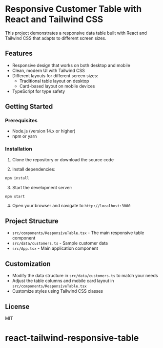 # Responsive Customer Table with React and Tailwind CSS

This project demonstrates a responsive data table built with React and Tailwind CSS that adapts to different screen sizes.

## Features

- Responsive design that works on both desktop and mobile
- Clean, modern UI with Tailwind CSS
- Different layouts for different screen sizes:
  - Traditional table layout on desktop
  - Card-based layout on mobile devices
- TypeScript for type safety

## Getting Started

### Prerequisites

- Node.js (version 14.x or higher)
- npm or yarn

### Installation

1. Clone the repository or download the source code

2. Install dependencies:
```bash
npm install
```

3. Start the development server:
```bash
npm start
```

4. Open your browser and navigate to `http://localhost:3000`

## Project Structure

- `src/components/ResponsiveTable.tsx` - The main responsive table component
- `src/data/customers.ts` - Sample customer data
- `src/App.tsx` - Main application component

## Customization

- Modify the data structure in `src/data/customers.ts` to match your needs
- Adjust the table columns and mobile card layout in `src/components/ResponsiveTable.tsx`
- Customize styles using Tailwind CSS classes

## License

MIT
# react-tailwind-responsive-table
